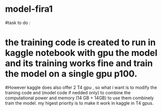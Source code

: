 # model-fira1
#task to do :
# the training code is created to run in kaggle notebook with gpu the model and its training works fine and train the model on a single gpu p100.
#However kaggle does also offer 2 T4 gpu , so what i want is to modify the training code and (model code if nedded only) to combine the computational power and memory (14 GB + 14GB) to use them combinely train the model. my higest priority is to make it work in kaggle in T4 gpus.
